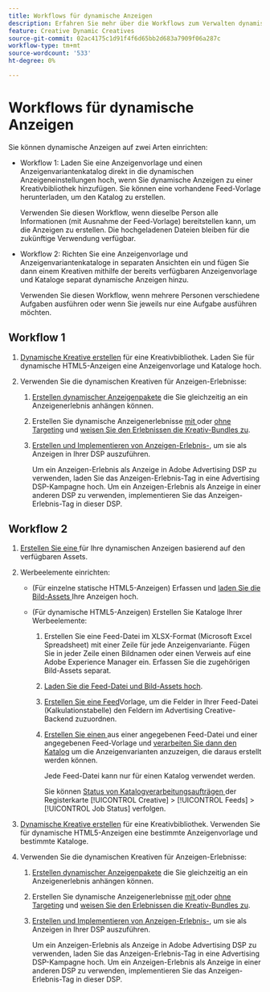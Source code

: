 ```yaml
---
title: Workflows für dynamische Anzeigen
description: Erfahren Sie mehr über die Workflows zum Verwalten dynamischer Anzeigen.
feature: Creative Dynamic Creatives
source-git-commit: 02ac4175c1d91f4f6d65bb2d683a7909f06a287c
workflow-type: tm+mt
source-wordcount: '533'
ht-degree: 0%

---
```


# Workflows für dynamische Anzeigen

Sie können dynamische Anzeigen auf zwei Arten einrichten:

* Workflow 1: Laden Sie eine Anzeigenvorlage und einen Anzeigenvariantenkatalog direkt in die dynamischen Anzeigeneinstellungen hoch, wenn Sie dynamische Anzeigen zu einer Kreativbibliothek hinzufügen. Sie können eine vorhandene Feed-Vorlage herunterladen, um den Katalog zu erstellen.

  Verwenden Sie diesen Workflow, wenn dieselbe Person alle Informationen (mit Ausnahme der Feed-Vorlage) bereitstellen kann, um die Anzeigen zu erstellen. Die hochgeladenen Dateien bleiben für die zukünftige Verwendung verfügbar.

* Workflow 2: Richten Sie eine Anzeigenvorlage und Anzeigenvariantenkataloge in separaten Ansichten ein und fügen Sie dann einem Kreativen mithilfe der bereits verfügbaren Anzeigenvorlage und Kataloge separat dynamische Anzeigen hinzu.

  Verwenden Sie diesen Workflow, wenn mehrere Personen verschiedene Aufgaben ausführen oder wenn Sie jeweils nur eine Aufgabe ausführen möchten.

## Workflow 1

1. [Dynamische Kreative erstellen](/help/creative/creative-libraries/creative-add-dynamic.md) für eine Kreativbibliothek. Laden Sie für dynamische HTML5-Anzeigen eine Anzeigenvorlage und Kataloge hoch.

1. Verwenden Sie die dynamischen Kreativen für Anzeigen-Erlebnisse:

   1. [Erstellen dynamischer Anzeigenpakete](/help/creative/creative-libraries/bundle-manage.md) die Sie gleichzeitig an ein Anzeigenerlebnis anhängen können.

   1. Erstellen Sie dynamische Anzeigenerlebnisse [mit ](/help/creative/experiences/experience-create-targeting.md) oder [ohne Targeting](/help/creative/experiences/experience-create-no-targeting.md) und [weisen Sie den Erlebnissen die Kreativ-Bundles zu](/help/creative/experiences/experience-assign-creative-bundles.md).

   1. [Erstellen und Implementieren von Anzeigen-Erlebnis-](/help/creative/experiences/experience-tag-export.md), um sie als Anzeigen in Ihrer DSP auszuführen.

      Um ein Anzeigen-Erlebnis als Anzeige in Adobe Advertising DSP zu verwenden, laden Sie das Anzeigen-Erlebnis-Tag in eine Advertising DSP-Kampagne hoch. Um ein Anzeigen-Erlebnis als Anzeige in einer anderen DSP zu verwenden, implementieren Sie das Anzeigen-Erlebnis-Tag in dieser DSP.

## Workflow 2

1. [Erstellen Sie eine ](/help/creative/ad-templates/ad-template-manage.md) für Ihre dynamischen Anzeigen basierend auf den verfügbaren Assets.

1. Werbeelemente einrichten:

   * (Für einzelne statische HTML5-Anzeigen) Erfassen und [laden Sie die Bild-Assets ](/help/creative/feeds/asset-manage.md) Ihre Anzeigen hoch.

   * (Für dynamische HTML5-Anzeigen) Erstellen Sie Kataloge Ihrer Werbeelemente:

      1. Erstellen Sie eine Feed-Datei im XLSX-Format (Microsoft Excel Spreadsheet) mit einer Zeile für jede Anzeigenvariante. Fügen Sie in jeder Zeile einen Bildnamen oder einen Verweis auf eine Adobe Experience Manager ein. Erfassen Sie die zugehörigen Bild-Assets separat.

      1. [Laden Sie die Feed-Datei und Bild-Assets hoch](/help/creative/feeds/asset-manage.md).

      1. [Erstellen Sie eine Feed](/help/creative/feeds/feed-template-manage.md)Vorlage, um die Felder in Ihrer Feed-Datei (Kalkulationstabelle) den Feldern im Advertising Creative-Backend zuzuordnen.

      1. [Erstellen Sie einen ](/help/creative/feeds/catalog-manage.md#feed-catalog-create) aus einer angegebenen Feed-Datei und einer angegebenen Feed-Vorlage und [verarbeiten Sie dann den Katalog](/help/creative/feeds/catalog-manage.md#feed-catalog-process) um die Anzeigenvarianten anzuzeigen, die daraus erstellt werden können.

         Jede Feed-Datei kann nur für einen Katalog verwendet werden.

         Sie können [ Status von Katalogverarbeitungsaufträgen ](/help/creative/feeds/job-status-track.md) der Registerkarte [!UICONTROL Creative] > [!UICONTROL Feeds] > [!UICONTROL Job Status] verfolgen.

1. [Dynamische Kreative erstellen](/help/creative/creative-libraries/creative-add-dynamic.md) für eine Kreativbibliothek. Verwenden Sie für dynamische HTML5-Anzeigen eine bestimmte Anzeigenvorlage und bestimmte Kataloge.

1. Verwenden Sie die dynamischen Kreativen für Anzeigen-Erlebnisse:

   1. [Erstellen dynamischer Anzeigenpakete](/help/creative/creative-libraries/bundle-manage.md) die Sie gleichzeitig an ein Anzeigenerlebnis anhängen können.

   1. Erstellen Sie dynamische Anzeigenerlebnisse [mit ](/help/creative/experiences/experience-create-targeting.md) oder [ohne Targeting](/help/creative/experiences/experience-create-no-targeting.md) und [weisen Sie den Erlebnissen die Kreativ-Bundles zu](/help/creative/experiences/experience-assign-creative-bundles.md).

   1. [Erstellen und Implementieren von Anzeigen-Erlebnis-](/help/creative/experiences/experience-tag-export.md), um sie als Anzeigen in Ihrer DSP auszuführen.

      Um ein Anzeigen-Erlebnis als Anzeige in Adobe Advertising DSP zu verwenden, laden Sie das Anzeigen-Erlebnis-Tag in eine Advertising DSP-Kampagne hoch. Um ein Anzeigen-Erlebnis als Anzeige in einer anderen DSP zu verwenden, implementieren Sie das Anzeigen-Erlebnis-Tag in dieser DSP.
